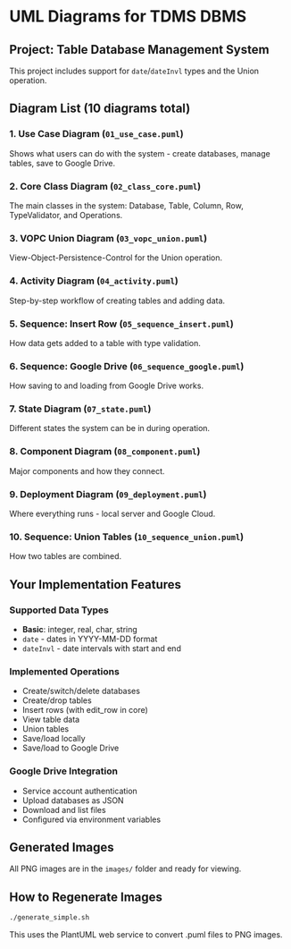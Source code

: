 # UML Diagrams for TDMS DBMS

## Project: Table Database Management System
This project includes support for `date`/`dateInvl` types and the Union operation.

## Diagram List (10 diagrams total)

### 1. Use Case Diagram (`01_use_case.puml`)
Shows what users can do with the system - create databases, manage tables, save to Google Drive.

### 2. Core Class Diagram (`02_class_core.puml`)
The main classes in the system: Database, Table, Column, Row, TypeValidator, and Operations.

### 3. VOPC Union Diagram (`03_vopc_union.puml`)
View-Object-Persistence-Control for the Union operation.

### 4. Activity Diagram (`04_activity.puml`)
Step-by-step workflow of creating tables and adding data.

### 5. Sequence: Insert Row (`05_sequence_insert.puml`)
How data gets added to a table with type validation.

### 6. Sequence: Google Drive (`06_sequence_google.puml`)
How saving to and loading from Google Drive works.

### 7. State Diagram (`07_state.puml`)
Different states the system can be in during operation.

### 8. Component Diagram (`08_component.puml`)
Major components and how they connect.

### 9. Deployment Diagram (`09_deployment.puml`)
Where everything runs - local server and Google Cloud.

### 10. Sequence: Union Tables (`10_sequence_union.puml`)
How two tables are combined.

## Your Implementation Features

### Supported Data Types
- **Basic**: integer, real, char, string
- `date` - dates in YYYY-MM-DD format
- `dateInvl` - date intervals with start and end

### Implemented Operations
- Create/switch/delete databases
- Create/drop tables
- Insert rows (with edit_row in core)
- View table data
- Union tables
- Save/load locally
- Save/load to Google Drive

### Google Drive Integration
- Service account authentication
- Upload databases as JSON
- Download and list files
- Configured via environment variables

## Generated Images
All PNG images are in the `images/` folder and ready for viewing.

## How to Regenerate Images
```bash
./generate_simple.sh
```

This uses the PlantUML web service to convert .puml files to PNG images.